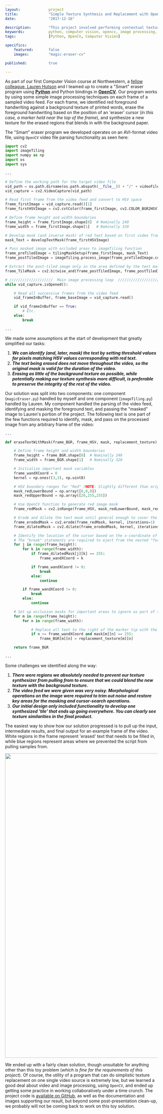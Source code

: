 ```yaml
---
layout:             project
title:              "Simple Texture Synthesis and Replacement with OpenCV"
date:               "2017-12-16"

description:        "This project involved performing contextual texture replacement on a pre-recorded video file through the use of OpenCV."
keywords:           python, computer vision, opencv, image processing, texture synthesis
tags:               [Python, OpenCV, Computer Vision]

specifics:
    featured:       false
    images:         "magic-eraser-cv"

published:          true

---
```


As part of our first Computer Vision course at Northwestern, a [fellow colleague, Lauren Hutson](https://github.com/laurenhut/) and I teamed up to create a "Smart" eraser program using **[Python](https://www.python.org/)** and Python bindings in **[OpenCV](https://opencv.org/)**. Our program works by using some simple image processing techniques on each frame of a sampled video feed. For each frame, we identified red foreground handwriting against a background texture of printed words, erase the foreground handwriting based on the position of an 'eraser' cursor (_in this case, a marker held near the top of the frame_), and synthesize a new texture for the erased regions that blends in with the background paper.

The "Smart" eraser program we developed operates on an AVI-format video file, using `OpenCV` video file parsing functionality as seen here:

```python
import cv2
import imageTiling
import numpy as np
import os
import sys

...

# Define the working path for the target video file
vid_path = os.path.dirname(os.path.abspath(__file__)) + "/" + videoFile
vid_capture = cv2.VideoCapture(vid_path)

# Read first frame from the video feed and convert to HSV space
frame_firstImage = vid_capture.read()[1]
frame_firstHSVImage = cv2.cvtColor(frame_firstImage, cv2.COLOR_BGR2HSV)

# Define frame height and width boundaries
frame_height = frame_firstImage.shape[0]  # Nominally 240
frame_width = frame_firstImage.shape[1]   # Nominally 320

# Develop mask (and inverse mask) of red text based on first video frame
mask_Text = developTextMask(frame_firstHSVImage)

# Pass masked image with occluded areas to imageTiling function
frame_preTiledImage = tilingMaskSetup(frame_firstImage, mask_Text)
frame_postTiledImage = imageTiling.process_image(frame_preTiledImage.copy(), frame_height, frame_width, tile_size=22, overlap_width=5)

# Extract the post-tiled image only in the area defined by the text mask
frame_TileMask = cv2.bitwise_and(frame_postTiledImage, frame_postTiledImage, mask=mask_Text)

# ////////////////////  Main image processing loop  ////////////////////
while vid_capture.isOpened():

    # Read all successive frames from the video feed
    vid_frameInBuffer, frame_baseImage = vid_capture.read()

    if vid_frameInBuffer == True:
        # Etc.
    else:
        break

...
```

We made some assumptions at the start of development that greatly simplified our tasks:

1. **_We can identify (and, later, mask) the text by setting threshold values for pixels matching HSV values corresponding with red text._**
2. **_The text being erased does not move throughout the video, so the original mask is valid for the duration of the video._**
3. **_Erasing as little of the background texture as possible, while potentially making our texture synthesis more difficult, is preferable to preserve the integrity of the rest of the video._**

Our solution was split into two components: one component (`magicEraser.py`) handled by myself and one component (`imageTiling.py`) handled by Lauren. My component handled the parsing of the video feed, identifying and masking the foreground text, and passing the "masked" image to Lauren's portion of the project. The following text is one part of the few functions required to identify, mask, and pass on the processed image from any arbitrary frame of the video:

```python
...

def eraseTextWithMask(frame_BGR, frame_HSV, mask, replacement_texture):

    # Define frame height and width boundaries
    frame_height = frame_BGR.shape[0]  # Nominally 240
    frame_width = frame_BGR.shape[1]   # Nominally 320

    # Initialize important mask variables
    frame_wandXCoord = 0
    kernel = np.ones((3,3), np.uint8)

    # HSV boundary ranges for "Red" (NOTE: Slightly different than original mask boundary values)
    mask_redLowerBound = np.array([0,0,0])
    mask_redUpperBound = np.array([20,255,255])

    # Use OpenCV function to generate red image mask
    frame_redMask = cv2.inRange(frame_HSV, mask_redLowerBound, mask_redUpperBound)

    # Erode and dilate the text mask until general enough to cover the marker text
    frame_erodedMask = cv2.erode(frame_redMask, kernel, iterations=1)
    frame_dilatedMask = cv2.dilate(frame_erodedMask, kernel, iterations=5)

    # Identify the location of the cursor based on the x-coordinate of the Red tip
    # The "break" statements are required to eject from the nested "for" loops when finding the first non-zero value
    for j in range(frame_height):
        for k in range(frame_width):
            if frame_dilatedMask[j][k] == 255:
                frame_wandXCoord = k

            if frame_wandXCoord != 0:
                break
            else:
                continue

        if frame_wandXCoord != 0:
            break
        else:
            continue

    # Set up occlusion masks for important areas to ignore as part of the texture tiling setup
    for m in range(frame_height):
        for n in range(frame_width):

            # Replace all text to the right of the marker tip with the white "screen"
            if n >= frame_wandXCoord and mask[m][n] == 255:
                frame_BGR[m][n] = replacement_texture[m][n]

    return frame_BGR

...
```

Some challenges we identified along the way:

1. **_There were regions we absolutely needed to prevent our texture synthesizer from pulling from to ensure that we could blend the new texture with the background texture._**
2. **_The video feed we were given was very noisy. Morphological operations on the image were required to trim out noise and restore key areas for the masking and cursor-search operations._**
3. **_Our initial design only included functionality to develop one synthesized 'tile' that ends up going everywhere. You can clearly see texture similarities in the final product._**

The easiest way to show how our solution progressed is to pull up the input, intermediate results, and final output for an example frame of the video. White regions in the frame represent 'erased' text that needs to be filled in, while blue regions represent areas where we prevented the script from pulling samples from.

<div class="project-image">
    <a href="{{ site.url }}/{{ site.assets.projects }}/{{ page.specifics.images }}/01_results.png">
        <img src="{{ site.url }}/{{ site.assets.projects }}/{{ page.specifics.images }}/01_results.png" width="1000">
    </a>
</div>

We ended up with a fairly clean solution, though unsuitable for anything other than this toy problem (_which is fine for the requirements of this project_). Of course, the utility of a program that can do simplistic texture replacement on one single video source is extremely low, but we learned a good deal about video and image processing, using `OpenCV`, and ended up getting some practice in working collaboratively under a time crunch. The project code is [available on GitHub](https://github.com/spieswl/magic-eraser), as well as the documentation and images supporting our result, but beyond some post-presentation clean-up, we probably will not be coming back to work on this toy solution.
